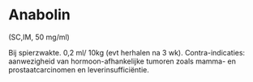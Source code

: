 # Anabolin

(SC,IM, 50 mg/ml)

Bij spierzwakte. 0,2 ml/ 10kg (evt herhalen na 3 wk). Contra-indicaties: aanwezigheid van hormoon-afhankelijke tumoren zoals mamma- en prostaatcarcinomen en leverinsufficiëntie.
